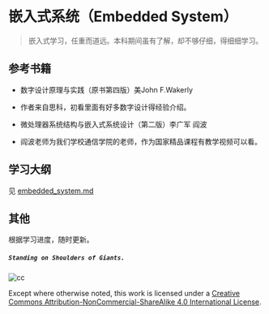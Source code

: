 # 嵌入式系统（Embedded System）
>嵌入式学习，任重而道远。本科期间虽有了解，却不够仔细，得细细学习。  

## 参考书籍

- 数字设计原理与实践（原书第四版）美John F.Wakerly
 - 作者来自思科，初看里面有好多数字设计得经验介绍。  

- 微处理器系统结构与嵌入式系统设计（第二版）李广军 阎波
 - 阎波老师为我们学校通信学院的老师，作为国家精品课程有教学视频可以看。

## 学习大纲
见  [embedded_system.md](embedded_system.md)

## 其他
根据学习进度，随时更新。

##### `Standing on Shoulders of Giants.`

![cc](https://i.creativecommons.org/l/by-nc-sa/4.0/88x31.png)

Except where otherwise noted, this work is licensed under a [Creative Commons Attribution-NonCommercial-ShareAlike 4.0 International License](http://creativecommons.org/licenses/by-nc-sa/4.0/).
